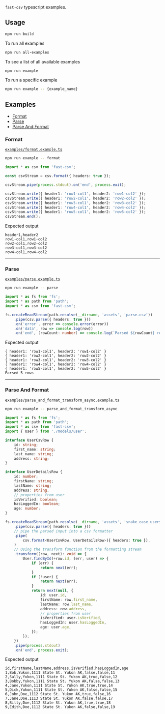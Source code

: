 `fast-csv` typescript examples.

## Usage

```sh
npm run build
```

To run all examples

```sh
npm run all-examples
```

To see a list of all available examples

```sh
npm run example
```

To run a specific example

```sh
npm run example -- {example_name}
```

## Examples

* [Format](#format)
* [Parse](#parse)
* [Parse And Format](#parse-and-format)

<a name="format"></a>
### Format

[`examples/format.example.ts`](./examples/format.example.ts)
```sh
npm run example -- format
```
```typescript
import * as csv from 'fast-csv';

const csvStream = csv.format({ headers: true });

csvStream.pipe(process.stdout).on('end', process.exit);

csvStream.write({ header1: 'row1-col1', header2: 'row1-col2' });
csvStream.write({ header1: 'row2-col1', header2: 'row2-col2' });
csvStream.write({ header1: 'row3-col1', header2: 'row3-col2' });
csvStream.write({ header1: 'row4-col1', header2: 'row4-col2' });
csvStream.write({ header1: 'row5-col1', header2: 'row5-col2' });
csvStream.end();
```

Expected output

```
header1,header2
row1-col1,row1-col2
row2-col1,row2-col2
row3-col1,row3-col2
row4-col1,row4-col2
```
---

<a name="parse"></a>
### Parse

[`examples/parse.example.ts`](./examples/parse.example.ts)
```sh
npm run example -- parse
```
```typescript
import * as fs from 'fs';
import * as path from 'path';
import * as csv from 'fast-csv';

fs.createReadStream(path.resolve(__dirname, 'assets', 'parse.csv'))
    .pipe(csv.parse({ headers: true }))
    .on('error', error => console.error(error))
    .on('data', row => console.log(row))
    .on('end', (rowCount: number) => console.log(`Parsed ${rowCount} rows`));
```

Expected output

```
{ header1: 'row1-col1', header2: 'row1-col2' }
{ header1: 'row2-col1', header2: 'row2-col2' }
{ header1: 'row3-col1', header2: 'row3-col2' }
{ header1: 'row4-col1', header2: 'row4-col2' }
{ header1: 'row5-col1', header2: 'row5-col2' }
Parsed 5 rows
```
---

<a name="parse-and-format"></a>
### Parse And Format

[`examples/parse_and_format_transform_async.example.ts`](./examples/parse_and_format_transform_async.example.ts)
```sh
npm run example -- parse_and_format_transform_async
```
```typescript
import * as fs from 'fs';
import * as path from 'path';
import * as csv from 'fast-csv';
import { User } from './models/user';

interface UserCsvRow {
    id: string;
    first_name: string;
    last_name: string;
    address: string;
}

interface UserDetailsRow {
    id: number;
    firstName: string;
    lastName: string;
    address: string;
    // properties from user
    isVerified: boolean;
    hasLoggedIn: boolean;
    age: number;
}

fs.createReadStream(path.resolve(__dirname, 'assets', 'snake_case_users.csv'))
    .pipe(csv.parse({ headers: true }))
    // pipe the parsed input into a csv formatter
    .pipe(
        csv.format<UserCsvRow, UserDetailsRow>({ headers: true }),
    )
    // Using the transform function from the formatting stream
    .transform((row, next): void => {
        User.findById(+row.id, (err, user) => {
            if (err) {
                return next(err);
            }
            if (!user) {
                return next(err);
            }
            return next(null, {
                id: user.id,
                firstName: row.first_name,
                lastName: row.last_name,
                address: row.address,
                // properties from user
                isVerified: user.isVerified,
                hasLoggedIn: user.hasLoggedIn,
                age: user.age,
            });
        });
    })
    .pipe(process.stdout)
    .on('end', process.exit);
```

Expected output

```
id,firstName,lastName,address,isVerified,hasLoggedIn,age
1,Bob,Yukon,1111 State St. Yukon AK,false,false,11
2,Sally,Yukon,1111 State St. Yukon AK,true,false,12
3,Bobby,Yukon,1111 State St. Yukon AK,false,false,13
4,Jane,Yukon,1111 State St. Yukon AK,true,true,14
5,Dick,Yukon,1111 State St. Yukon AK,false,false,15
6,John,Doe,1112 State St. Yukon AK,true,false,16
7,Jane,Doe,1113 State St. Yukon AK,false,false,17
8,Billy,Doe,1112 State St. Yukon AK,true,true,18
9,Edith,Doe,1112 State St. Yukon AK,false,false,19
```
